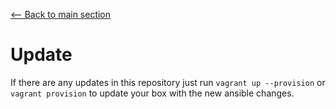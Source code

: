 [<-- Back to main section](../README.md)

# Update

If there are any updates in this repository just run `vagrant up --provision` or `vagrant provision` to
update your box with the new ansible changes.
